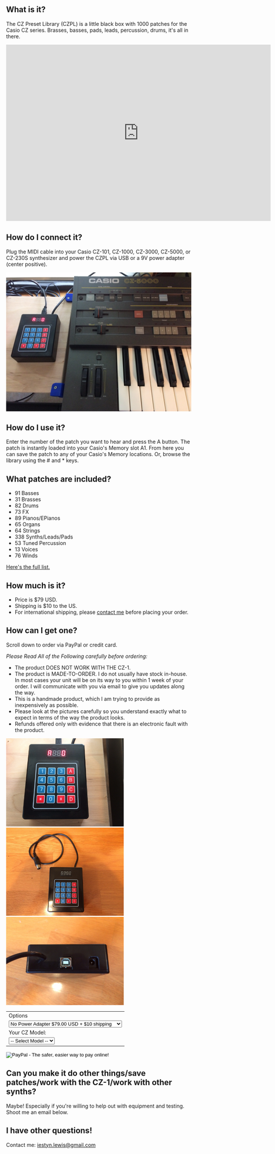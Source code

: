 ## What is it?

The CZ Preset Library (CZPL) is a little black box with 1000 patches for the Casio CZ series.  Brasses, basses, pads, leads, percussion, drums, it's all in there.  

<iframe width="720" height="480" src="https://www.youtube.com/embed/YFT0XmfXHAQ?ecver=1" frameborder="0" allowfullscreen></iframe>

## How do I connect it?

Plug the MIDI cable into your Casio CZ-101, CZ-1000, CZ-3000, CZ-5000, or CZ-230S synthesizer and power the CZPL via USB or a 9V power adapter (center positive).  

<img src="images/connected.png" width="560" rotate="180"/>

## How do I use it?

Enter the number of the patch you want to hear and press the A button.  The patch is instantly loaded into your Casio's Memory slot A1.  From here you can save the patch to any of your Casio's Memory locations.  Or, browse the library using the # and * keys.

## What patches are included?

* 91 Basses
* 31 Brasses
* 82 Drums
* 73 FX
* 89 Pianos/EPianos
* 65 Organs
* 64 Strings
* 338 Synths/Leads/Pads
* 53 Tuned Percussion
* 13 Voices
* 76 Winds

<a target="_blank" href="https://docs.google.com/spreadsheets/d/1ojq8HfeUROle8wx2NTdkEOGCmK_44NQMg03UO74Cbng/edit?usp=sharing">Here's the full list.</a>

## How much is it?

 * Price is $79 USD.
 * Shipping is $10 to the US.  
 * For international shipping, please <a href="mailto:iestyn.lewis@gmail.com">contact me</a> before placing your order.

## How can I get one?

Scroll down to order via PayPal or credit card.  

*Please Read All of the Following carefully before ordering:*

* The product DOES NOT WORK WITH THE CZ-1.  
* The product is MADE-TO-ORDER.  I do not usually have stock in-house.  In most cases your unit will be on its way to you within 1 week of your order.  I will communicate with you via email to give you updates along the way.  
* This is a handmade product, which I am trying to provide as inexpensively as possible.  
* Please look at the pictures carefully so you understand exactly what to expect in terms of the way the product looks.
* Refunds offered only with evidence that there is an electronic fault with the product.  

<img src="images/big.JPG" width="320">
<img src="images/all.JPG" width="320" />
<img src="images/back.JPG" width="320" />

<form action="https://www.paypal.com/cgi-bin/webscr" method="post" target="_top">
<input type="hidden" name="cmd" value="_s-xclick">
<input type="hidden" name="hosted_button_id" value="3SDW49N6AV32C">
<table>
<tr><td><input type="hidden" name="on0" value="Options">Options</td></tr><tr><td><select name="os0">
	<option value="No Power Adapter">No Power Adapter $79.00 USD + $10 shipping</option>
	<option value="With Power Adapter">With Power Adapter $84.00 USD + $10 shipping</option>
</select> </td></tr>
<tr><td><input type="hidden" name="on1" value="Your CZ Model:">Your CZ Model:</td></tr><tr><td><select name="os1">
	<option value="-- Select Model --">-- Select Model -- </option>
	<option value="CZ-101">CZ-101 </option>
	<option value="CZ-1000">CZ-1000 </option>
	<option value="CZ-3000">CZ-3000 </option>
	<option value="CZ-5000">CZ-5000 </option>
	<option value="CZ-230S">CZ-230S </option>
</select> </td></tr>
</table>
<input type="hidden" name="currency_code" value="USD">
<input type="image" src="https://www.paypalobjects.com/en_US/i/btn/btn_buynowCC_LG.gif" border="0" name="submit" alt="PayPal - The safer, easier way to pay online!">
<img alt="" border="0" src="https://www.paypalobjects.com/en_US/i/scr/pixel.gif" width="1" height="1">
</form>

## Can you make it do other things/save patches/work with the CZ-1/work with other synths?

Maybe!  Especially if you're willing to help out with equipment and testing.  Shoot me an email below.  

## I have other questions!

Contact me:  <a href="mailto:iestyn.lewis@gmail.com">iestyn.lewis@gmail.com</a>
